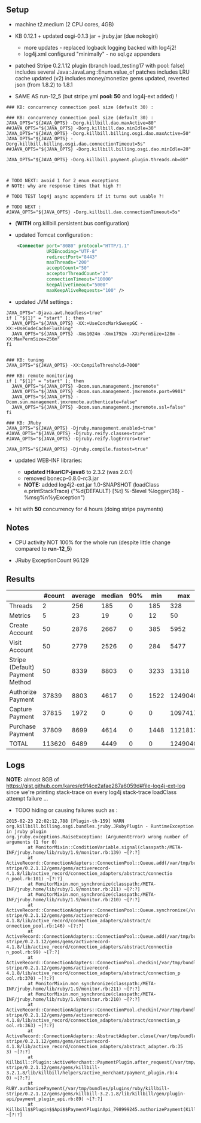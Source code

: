 ## Setup

- machine t2.medium (2 CPU cores, 4GB)

- KB 0.12.1 + updated osgi-0.1.3 jar + jruby.jar (due nokogiri)
  * more updates - replaced logback logging backed with log4j2!
  * log4j.xml configured "minimally" - no sql.gz appenders
- patched Stripe 0.2.1.12 plugin (branch load_testing17 with pool: false)
  includes several Java::JavaLang::Enum.value_of patches
  includes LRU cache updated (v2)
  includes money/monetize gems updated, reverted json (from 1.8.2) to 1.8.1
  
- SAME AS run-12_5 (but stripe.yml **pool: 50** and log4j-ext added) !
  
```
### KB: concurrency connection pool size (default 30) :

### KB: concurrency connection pool size (default 30) :
JAVA_OPTS="${JAVA_OPTS} -Dorg.killbill.dao.maxActive=80"
##JAVA_OPTS="${JAVA_OPTS} -Dorg.killbill.dao.minIdle=30"
JAVA_OPTS="${JAVA_OPTS} -Dorg.killbill.billing.osgi.dao.maxActive=50"
JAVA_OPTS="${JAVA_OPTS} -Dorg.killbill.billing.osgi.dao.connectionTimeout=5s"
##JAVA_OPTS="${JAVA_OPTS} -Dorg.killbill.billing.osgi.dao.minIdle=20"

JAVA_OPTS="${JAVA_OPTS} -Dorg.killbill.payment.plugin.threads.nb=80"



# TODO NEXT: avoid 1 for 2 enum exceptions
# NOTE: why are response times that high ?!

# TODO TEST log4j async appenders if it turns out usable ?!

# TODO NEXT :
#JAVA_OPTS="${JAVA_OPTS} -Dorg.killbill.dao.connectionTimeout=5s"
```

- (**WITH** org.killbill.persistent.bus configuration)

- updated Tomcat configuration :
```xml
    <Connector port="8080" protocol="HTTP/1.1"
               URIEncoding="UTF-8"
               redirectPort="8443"
               maxThreads="200"
               acceptCount="50"
               acceptorThreadCount="2"
               connectionTimeout="10000"
               keepAliveTimeout="5000"
               maxKeepAliveRequests="100" />
```

- updated JVM settings :
```
JAVA_OPTS="-Djava.awt.headless=true"
if [ "${1}" = "start" ]; then
  JAVA_OPTS="${JAVA_OPTS} -XX:+UseConcMarkSweepGC -XX:+UseCodeCacheFlushing"
  JAVA_OPTS="${JAVA_OPTS} -Xms1024m -Xmx1792m -XX:PermSize=128m -XX:MaxPermSize=256m"
fi


### KB: tuning
JAVA_OPTS="${JAVA_OPTS} -XX:CompileThreshold=7000"

### KB: remote monitoring
if [ "${1}" = "start" ]; then
  JAVA_OPTS="${JAVA_OPTS} -Dcom.sun.management.jmxremote"
  JAVA_OPTS="${JAVA_OPTS} -Dcom.sun.management.jmxremote.port=9901"
  JAVA_OPTS="${JAVA_OPTS} -Dcom.sun.management.jmxremote.authenticate=false"
  JAVA_OPTS="${JAVA_OPTS} -Dcom.sun.management.jmxremote.ssl=false"
fi

### KB: JRuby
JAVA_OPTS="${JAVA_OPTS} -Djruby.management.enabled=true"
#JAVA_OPTS="${JAVA_OPTS} -Djruby.reify.classes=true"
#JAVA_OPTS="${JAVA_OPTS} -Djruby.reify.logErrors=true"

JAVA_OPTS="${JAVA_OPTS} -Djruby.compile.fastest=true"
```

- updated WEB-INF libraries:
  * **updated HikariCP-java6** to 2.3.2 (was 2.0.1)
  * removed bonecp-0.8.0-rc3.jar
  * **NOTE:** added log4j2-ext.jar 1.0-SNAPSHOT (loadClass e.printStackTrace) 
    ("%d{DEFAULT} [%t] %-5level %logger{36} - %msg%n%yException") 

- hit with **50** concurrency for 4 hours (doing stripe payments)

## Notes

* CPU activity NOT 100% for the whole run (despite little change compared to **run-12_5**)

* JRuby ExceptionCount 96.129


## Results

|                                 | #count | average | median | 90% |  min |     max |   errors | bandwidth |
| ------------------------------- | ------ | ------- | ------ | --- | ---- | ------- | -------- | --------- |
|                         Threads |      2 |     256 |    185 |   0 |  185 |     328 | 0.00000% |    0.03/s |
|                         Metrics |      5 |      23 |     19 |   0 |   12 |      50 | 0.00000% |    0.02/s |
|                  Create Account |     50 |    2876 |   2667 |   0 |  385 |    5952 | 0.00000% |     1.3/s |
|                   Visit Account |     50 |    2779 |   2526 |   0 |  284 |    5477 | 0.00000% |    1.82/s |
| Stripe (Default) Payment Method |     50 |    8339 |   8803 |   0 | 3233 |   13118 | 0.54000% |    1.19/s |
|               Authorize Payment |  37839 |    8803 |   4617 |   0 | 1522 | 1249040 | 0.99326% |    2.54/s |
|                 Capture Payment |  37815 |    1972 |      0 |   0 |    0 | 1097417 | 0.99617% |    2.45/s |
|                Purchase Payment |  37809 |    8699 |   4614 |   0 | 1448 | 1121813 | 0.99408% |    2.54/s |
|                           TOTAL | 113620 |    6489 |   4449 |   0 |    0 | 1249040 | 0.99336% |    7.56/s |


## Logs

**NOTE:** almost 8GB of https://gist.github.com/kares/e914ce2afae287a6059d#file-log4j-ext-log
since we're printing stack-trace on every log4j stack-trace loadClass attempt failure ...

- TODO hiding or causing failures such as : 

```
2015-02-23 22:02:12,788 [Plugin-th-159] WARN  org.killbill.billing.osgi.bundles.jruby.JRubyPlugin - RuntimeException in jruby plugin
org.jruby.exceptions.RaiseException: (ArgumentError) wrong number of arguments (1 for 0)
        at MonitorMixin::ConditionVariable.signal(classpath:/META-INF/jruby.home/lib/ruby/1.9/monitor.rb:139) ~[?:?]
        at ActiveRecord::ConnectionAdapters::ConnectionPool::Queue.add(/var/tmp/bundles/plugins/ruby/killbill-stripe/0.2.1.12/gems/gems/activerecord-4.1.8/lib/active_record/connection_adapters/abstract/connectio
n_pool.rb:101) ~[?:?]
        at MonitorMixin.mon_synchronize(classpath:/META-INF/jruby.home/lib/ruby/1.9/monitor.rb:211) ~[?:?]
        at MonitorMixin.mon_synchronize(classpath:/META-INF/jruby.home/lib/ruby/1.9/monitor.rb:210) ~[?:?]
        at ActiveRecord::ConnectionAdapters::ConnectionPool::Queue.synchronize(/var/tmp/bundles/plugins/ruby/killbill-stripe/0.2.1.12/gems/gems/activerecord-4.1.8/lib/active_record/connection_adapters/abstract/c
onnection_pool.rb:146) ~[?:?]
        at ActiveRecord::ConnectionAdapters::ConnectionPool::Queue.add(/var/tmp/bundles/plugins/ruby/killbill-stripe/0.2.1.12/gems/gems/activerecord-4.1.8/lib/active_record/connection_adapters/abstract/connectio
n_pool.rb:99) ~[?:?]
        at ActiveRecord::ConnectionAdapters::ConnectionPool.checkin(/var/tmp/bundles/plugins/ruby/killbill-stripe/0.2.1.12/gems/gems/activerecord-4.1.8/lib/active_record/connection_adapters/abstract/connection_p
ool.rb:370) ~[?:?]
        at MonitorMixin.mon_synchronize(classpath:/META-INF/jruby.home/lib/ruby/1.9/monitor.rb:211) ~[?:?]
        at MonitorMixin.mon_synchronize(classpath:/META-INF/jruby.home/lib/ruby/1.9/monitor.rb:210) ~[?:?]
        at ActiveRecord::ConnectionAdapters::ConnectionPool.checkin(/var/tmp/bundles/plugins/ruby/killbill-stripe/0.2.1.12/gems/gems/activerecord-4.1.8/lib/active_record/connection_adapters/abstract/connection_p
ool.rb:363) ~[?:?]
        at ActiveRecord::ConnectionAdapters::AbstractAdapter.close(/var/tmp/bundles/plugins/ruby/killbill-stripe/0.2.1.12/gems/gems/activerecord-4.1.8/lib/active_record/connection_adapters/abstract_adapter.rb:35
3) ~[?:?]
        at Killbill::Plugin::ActiveMerchant::PaymentPlugin.after_request(/var/tmp/bundles/plugins/ruby/killbill-stripe/0.2.1.12/gems/gems/killbill-3.2.1.8/lib/killbill/helpers/active_merchant/payment_plugin.rb:4
0) ~[?:?]
        at RUBY.authorizePayment(/var/tmp/bundles/plugins/ruby/killbill-stripe/0.2.1.12/gems/gems/killbill-3.2.1.8/lib/killbill/gen/plugin-api/payment_plugin_api.rb:89) ~[?:?]
        at Killbill$$Plugin$$Api$$PaymentPluginApi_798999245.authorizePayment(Killbill$$Plugin$$Api$$PaymentPluginApi_798999245.gen:13) ~[?:?]
```
